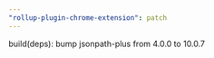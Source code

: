 ```yaml
---
"rollup-plugin-chrome-extension": patch
---
```


build(deps): bump jsonpath-plus from 4.0.0 to 10.0.7
